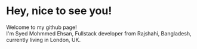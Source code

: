 # Hey, nice to see you!
Welcome to my github page!                  
I'm Syed Mohmmed Ehsan, Fullstack developer from  Rajshahi, Bangladesh, currently living in London, UK.

